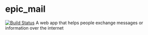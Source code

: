 # epic_mail
[![Build Status](https://travis-ci.com/Wabuluka/epic_mail.svg?branch=ch-164592359-setting-up-development-environment-2)](https://travis-ci.com/Wabuluka/epic_mail) 
A web app that helps people exchange messages or information over the internet
